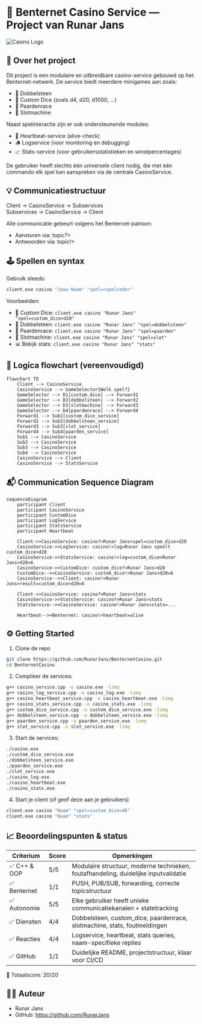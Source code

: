 # 🎰 Benternet Casino Service — Project van Runar Jans

![Casino Logo](./Resources/casino_banner.png)

## 🎯 Over het project

Dit project is een modulaire en uitbreidbare casino-service gebouwd op het Benternet-netwerk. De service biedt meerdere minigames aan zoals:

- 🎲 Dobbelsteen
- 🧠 Custom Dice (zoals d4, d20, d1000, …)
- 🏇 Paardenrace
- 🎰 Slotmachine

Naast spelinteractie zijn er ook ondersteunende modules:

- 💓 Heartbeat-service (alive-check)
- 🪵 Logservice (voor monitoring en debugging)
- 📈 Stats-service (voor gebruikersstatistieken en winstpercentages)

De gebruiker heeft slechts één universele client nodig, die met één commando elk spel kan aanspreken via de centrale CasinoService.

## 💡 Communicatiestructuur

Client → CasinoService → Subservices  
Subservices → CasinoService → Client

Alle communicatie gebeurt volgens het Benternet-patroon:

- Aansturen via: topic?>
- Antwoorden via: topic!>

## 🕹️ Spellen en syntax

Gebruik steeds:

```bash
client.exe casino "Jouw Naam" "spel=<spelcode>"
```

Voorbeelden:

- 🎲 Custom Dice: `client.exe casino "Runar Jans" "spel=custom_dice>d20"`
- 🎲 Dobbelsteen: `client.exe casino "Runar Jans" "spel=dobbelsteen"`
- 🏇 Paardenrace: `client.exe casino "Runar Jans" "spel=paarden"`
- 🎰 Slotmachine: `client.exe casino "Runar Jans" "spel=slot"`
- 📊 Bekijk stats: `client.exe casino "Runar Jans" "stats"`

## 🧠 Logica flowchart (vereenvoudigd)

```mermaid
flowchart TD
    Client --> CasinoService
    CasinoService --> GameSelector{Welk spel?}
    GameSelector --> D1[custom_dice] --> Forward1
    GameSelector --> D2[dobbelsteen] --> Forward2
    GameSelector --> D3[slotmachine] --> Forward3
    GameSelector --> D4[paardenrace] --> Forward4
    Forward1 --> Sub1[custom_dice_service]
    Forward2 --> Sub2[dobbelsteen_service]
    Forward3 --> Sub3[slot_service]
    Forward4 --> Sub4[paarden_service]
    Sub1 --> CasinoService
    Sub2 --> CasinoService
    Sub3 --> CasinoService
    Sub4 --> CasinoService
    CasinoService --> Client
    CasinoService --> StatsService
```

## 📬 Communication Sequence Diagram

```mermaid
sequenceDiagram
    participant Client
    participant CasinoService
    participant CustomDice
    participant LogService
    participant StatsService
    participant Heartbeat

    Client->>CasinoService: casino?>Runar Jans>spel=custom_dice>d20
    CasinoService->>LogService: casino!>log=Runar Jans speelt custom_dice>d20
    CasinoService->>StatsService: casino!>log=custom_dice>Runar Jans>d20=6
    CasinoService->>CustomDice: custom_dice?>Runar Jans>d20
    CustomDice-->>CasinoService: custom_dice!>Runar Jans>d20=6
    CasinoService-->>Client: casino!>Runar Jans>result=custom_dice>d20=6

    Client->>CasinoService: casino?>Runar Jans>stats
    CasinoService->>StatsService: casino?>Runar Jans>stats
    StatsService-->>CasinoService: casino!>Runar Jans>stats=...

    Heartbeat-->>Benternet: casino!>heartbeat=alive
```

## ⚙️ Getting Started

1. Clone de repo

```bash
git clone https://github.com/RunarJans/BenternetCasino.git
cd BenternetCasino
```

2. Compileer de services:

```bash
g++ casino_service.cpp -o casino.exe -lzmq
g++ casino_log_service.cpp -o casino_log.exe -lzmq
g++ casino_heartbeat_service.cpp -o casino_heartbeat.exe -lzmq
g++ casino_stats_service.cpp -o casino_stats.exe -lzmq
g++ custom_dice_service.cpp -o custom_dice_service.exe -lzmq
g++ dobbelsteen_service.cpp -o dobbelsteen_service.exe -lzmq
g++ paarden_service.cpp -o paarden_service.exe -lzmq
g++ slot_service.cpp -o slot_service.exe -lzmq
```

3. Start de services:

```bash
./casino.exe
./custom_dice_service.exe
./dobbelsteen_service.exe
./paarden_service.exe
./slot_service.exe
./casino_log.exe
./casino_heartbeat.exe
./casino_stats.exe
```

4. Start je client (of geef deze aan je gebruikers)

```bash
client.exe casino "Naam" "spel=custom_dice>d6"
client.exe casino "Naam" "stats"
```

## 📈 Beoordelingspunten & status

| Criterium       | Score | Opmerkingen |
|-----------------|-------|-------------|
| ✅ C++ & OOP     | 5/5   | Modulaire structuur, moderne technieken, foutafhandeling, duidelijke inputvalidatie |
| ✅ Benternet     | 1/1   | PUSH, PUB/SUB, forwarding, correcte topicstructuur |
| ✅ Autonomie     | 5/5   | Elke gebruiker heeft unieke communicatiekanalen + statetracking |
| ✅ Diensten      | 4/4   | Dobbelsteen, custom_dice, paardenrace, slotmachine, stats, foutmeldingen |
| ✅ Reacties      | 4/4   | Logservice, heartbeat, stats queries, naam-specifieke replies |
| ✅ GitHub        | 1/1   | Duidelijke README, projectstructuur, klaar voor CI/CD |

🎯 Totaalscore: 20/20

## 👨‍💻 Auteur

- Runar Jans  
- GitHub: https://github.com/RunarJans